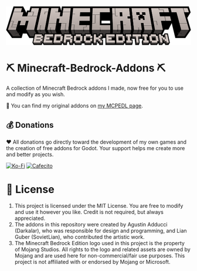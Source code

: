 ![Minecraft Bedrock Edition](img/Minecraft_Bedrock_Edition.webp)

# ⛏️​ Minecraft-Bedrock-Addons ⛏️​
A collection of Minecraft Bedrock addons I made, now free for you to use and modify as you wish.

📌 You can find my original addons on [my MCPEDL page](https://mcpedl.com/user/darkalardev).


## 💰 Donations
❤️​ All donations go directly toward the development of my own games and the creation of free addons for Godot. Your support helps me create more and better projects.<br>
  
[![Ko-Fi](https://img.shields.io/badge/Ko--fi-F16061?style=for-the-badge&logo=ko-fi&logoColor=white)](https://ko-fi.com/darkalardev) 
[![Cafecito](https://img.shields.io/badge/Cafecito-8FA2CC?style=for-the-badge&logoColor=white)](https://cafecito.app/darkalardev) 


# 📄​ License
1. This project is licensed under the MIT License. You are free to modify and use it however you like. Credit is not required, but always appreciated.
2. The addons in this repository were created by Agustin Adducci (Darkalar), who was responsible for design and programming, and Lian Guber (SovietLian), who contributed the artistic work.
3. The Minecraft Bedrock Edition logo used in this project is the property of Mojang Studios. All rights to the logo and related assets are owned by Mojang and are used here for non-commercial/fair use purposes. This project is not affiliated with or endorsed by Mojang or Microsoft.

